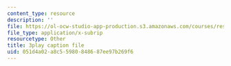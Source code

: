 ```yaml
---
content_type: resource
description: ''
file: https://ol-ocw-studio-app-production.s3.amazonaws.com/courses/res-10-s95-physics-of-covid-19-transmission-fall-2020/051d4a02a8c55980848687ee97b269f6_Gcb0zp82BtA.vtt
file_type: application/x-subrip
resourcetype: Other
title: 3play caption file
uid: 051d4a02-a8c5-5980-8486-87ee97b269f6
---
```

